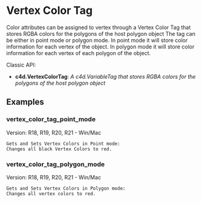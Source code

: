 # Vertex Color Tag

Color attributes can be assigned to vertex through a Vertex Color Tag that stores RGBA colors for the polygons of the host polygon object
The tag can be either in point mode or polygon mode. In point mode it will store color information for each vertex of the object.
In polygon mode it will store color information for each vertex of each polygon of the object.

Classic API:
- **c4d.VertexColorTag**: *A c4d.VariableTag that stores RGBA colors for the polygons of the host polygon object*

## Examples

### vertex_color_tag_point_mode
Version: R18, R19, R20, R21 - Win/Mac

    Gets and Sets Vertex Colors in Point mode:
    Changes all black Vertex Colors to red.

### vertex_color_tag_polygon_mode
Version: R18, R19, R20, R21 - Win/Mac

    Gets and Sets Vertex Colors in Polygon mode:
    Changes all vertex colors to red.
